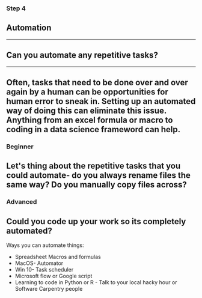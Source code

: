### Step 4
## Automation
---
## Can you automate any repetitive tasks? 
---
Often, tasks that need to be done over and over again by a human can be opportunities for human error to sneak in. Setting up an automated way of doing this can eliminate this issue. Anything from an excel formula or macro to coding in a data science frameword can help.
---
### Beginner
Let's thing about the repetitive tasks that you could automate- do you always rename files the same way? Do you manually copy files across?
---
### Advanced
Could you code up your work so its completely automated? 
---
Ways you can automate things:
* Spreadsheet Macros and formulas
* MacOS- Automator
* Win 10- Task scheduler
* Microsoft flow or Google script
* Learning to code in Python or R - Talk to your local hacky hour or Software Carpentry people
